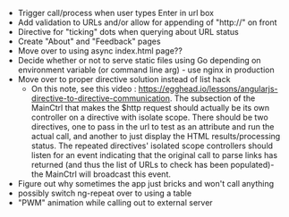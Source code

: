- Trigger call/process when user types Enter in url box
- Add validation to URLs and/or allow for appending of "http://" on front
- Directive for "ticking" dots when querying about URL status
- Create "About" and "Feedback" pages
- Move over to using async index.html page??
- Decide whether or not to serve static files using Go depending on environment variable (or command line arg) - use nginx in production
- Move over to proper directive solution instead of list hack
    - On this note, see this video : https://egghead.io/lessons/angularjs-directive-to-directive-communication.  The subsection of the MainCtrl that makes the $http request should actually be its own controller on a directive with isolate scope.  There should be two directives, one to pass in the url to test as an attribute and run the actual call, and another to just display the HTML results/processing status.  The repeated directives' isolated scope controllers should listen for an event indicating that the original call to parse links has returned (and thus the list of URLs to check has been populated)- the MainCtrl will broadcast this event.
- Figure out why sometimes the app just bricks and won't call anything
- possibly switch ng-repeat over to using a table
- "PWM" animation while calling out to external server

